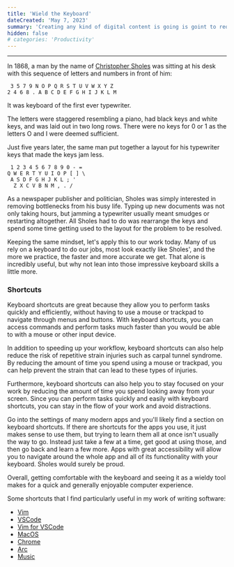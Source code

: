 ```yaml
---
title: 'Wield the Keyboard'
dateCreated: 'May 7, 2023'
summary: 'Creating any kind of digital content is going is goint to require the keyboard. Mastering one is an invaluable skill that saves the most valuable currency...time.'
hidden: false
# categories: 'Productivity'
---
```


---

In 1868, a man by the name of [Christopher Sholes](https://en.wikipedia.org/wiki/Christopher_Latham_Sholes) was sitting at his desk with this sequence of letters and numbers in front of him:

```
 3 5 7 9 N O P Q R S T U V W X Y Z
2 4 6 8 . A B C D E F G H I J K L M

```

It was keyboard of the first ever typewriter.

The letters were staggered resembling a piano, had black keys and white keys, and was laid out in two long rows. There were no keys for 0 or 1 as the letters O and I were deemed sufficient.

Just five years later, the same man put together a layout for his typewriter keys that made the keys jam less.

```
 1 2 3 4 5 6 7 8 9 0 - =
Q W E R T Y U I O P [ ] \
 A S D F G H J K L ; '
  Z X C V B N M , . /

```

As a newspaper publisher and politician, Sholes was simply interested in removing bottlenecks from his busy life. Typing up new documents was not only taking hours, but jamming a typewriter usually meant smudges or restarting altogether. All Sholes had to do was rearrange the keys and spend some time getting used to the layout for the problem to be resolved.

Keeping the same mindset, let's apply this to our work today. Many of us rely on a keyboard to do our jobs, most look exactly like Sholes', and the more we practice, the faster and more accurate we get. That alone is incredibly useful, but why not lean into those impressive keyboard skills a little more.

### Shortcuts

Keyboard shortcuts are great because they allow you to perform tasks quickly and efficiently, without having to use a mouse or trackpad to navigate through menus and buttons. With keyboard shortcuts, you can access commands and perform tasks much faster than you would be able to with a mouse or other input device.

In addition to speeding up your workflow, keyboard shortcuts can also help reduce the risk of repetitive strain injuries such as carpal tunnel syndrome. By reducing the amount of time you spend using a mouse or trackpad, you can help prevent the strain that can lead to these types of injuries.

Furthermore, keyboard shortcuts can also help you to stay focused on your work by reducing the amount of time you spend looking away from your screen. Since you can perform tasks quickly and easily with keyboard shortcuts, you can stay in the flow of your work and avoid distractions.

Go into the settings of many modern apps and you'll likely find a section on keyboard shortcuts. If there are shortcuts for the apps you use, it just makes sense to use them, but trying to learn them all at once isn't usually the way to go. Instead just take a few at a time, get good at using those, and then go back and learn a few more. Apps with great accessibility will allow you to navigate around the whole app and all of its functionality with your keyboard. Sholes would surely be proud.

Overall, getting comfortable with the keyboard and seeing it as a wieldy tool makes for a quick and generally enjoyable computer experience.

Some shortcuts that I find particularly useful in my work of writing software:

- [Vim](https://gist.github.com/tuxfight3r/0dca25825d9f2608714b)
- [VSCode](https://code.visualstudio.com/docs/getstarted/keybindings)
- [Vim for VSCode](https://marketplace.visualstudio.com/items?itemName=vscodevim.vim)
- [MacOS](https://support.apple.com/en-us/HT201236)
- [Chrome](https://support.google.com/chrome/answer/157179?hl=en&co=GENIE.Platform%3DDesktop#zippy=)
- [Arc](https://www.hongkiat.com/blog/arc-browser-keyboard-shortcuts/)
- [Music](https://support.apple.com/guide/music/keyboard-shortcuts-mus1019/mac)
